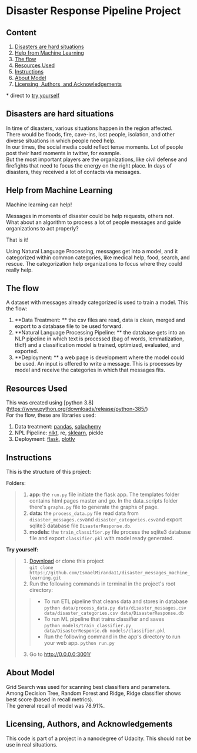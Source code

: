 # Disaster Response Pipeline Project

## Content
1. [Disasters are hard situations](#1)
2. [Help from Machine Learning](#2)
3. [The flow](#3)
4. [Resources Used](#4)
5. [Instructions](#5)
6. [About Model](#7)
7. [Licensing, Authors, and Acknowledgements](#6)

\* direct to [try yourself](#action)

## Disasters are hard situations <a name="1"></a>

In time of disasters, various situations happen in the region affected.  
There would be floods, fire, cave-ins, lost people, isolation, and other diverse situations in which people need help.  
In our times, the social media could reflect tense moments. Lot of people post their hard moments in twitter, for example.  
But the most important players are the organizations, like civil defense and firefights that need to focus the energy on the right place. In days of disasters, they received a lot of contacts via messages.  

## Help from Machine Learning <a name="2"></a>

Machine learning can help!  

Messages in moments of disaster could be help requests, others not.  
What about an algorithm to process a lot of people messages and guide organizations to act properly?  

That is it!  

Using Natural Language Processing, messages get into a model, and it categorized within common categories, like medical help, food, search, and rescue. The categorization help organizations to focus where they could really help.

## The flow <a name="3"></a>

A dataset with messages already categorized is used to train a model. This the flow:

1. **Data Treatment: ** the csv files are read, data is clean, merged and export to a database file to be used forward.
2. **Natural Language Processing Pipeline: ** the database gets into an NLP pipeline in which text is processed (bag of words, lemmatization, tfidf) and a classification model is trained, optimized, evaluated, and exported.
3. **Deployment: ** a web page is development where the model could be used. An input is offered to write a message. This is processes by model and receive the categories in which that messages fits.

## Resources Used <a name="4"></a>

This was created using [python 3.8] (https://www.python.org/downloads/release/python-385/)  
For the flow, these are libraries used:
1. Data treatment: [pandas](https://pypi.org/project/pandas/), [sqlachemy](https://pypi.org/project/SQLAlchemy/)
2. NPL Pipeline: [nlkt](https://pypi.org/project/nltk/), re, [sklearn](https://pypi.org/project/scikit-learn/), pickle
3. Deployment: [flask](https://pypi.org/project/Flask/), [plotly](https://pypi.org/project/plotly/)

## Instructions <a name="5"></a>

This is the structure of this project:  

Folders:
>1. **app:** the `run.py` file initiate the flask app. The templates folder contains html pages master and go. In the data_scripts folder there's `graphs.py` file to generate the graphs of page.
>2. **data:** the `process_data.py` file read data from `disaster_messages.csv`and `disaster_categories.csv`and export sqlite3 database file `DisasterResponse.db`.  
>3. **models:** the `train_classifier.py` file process the sqlite3 database file and export `classifier.pkl` with model ready generated.  

**Try yourself:**<a name="action"></a>
>1. [Download](https://github.com/IsmaelMiranda11/disaster_messages_machine_learning/archive/refs/heads/master.zip) or clone this project  
`git clone https://github.com/IsmaelMiranda11/disaster_messages_machine_learning.git`  
>2. Run the following commands in terminal in the project's root directory:  
>>* To run ETL pipeline that cleans data and stores in database  
`python data/process_data.py data/disaster_messages.csv data/disaster_categories.csv data/DisasterResponse.db`
>>* To run ML pipeline that trains classifier and saves  
`python models/train_classifier.py data/DisasterResponse.db models/classifier.pkl`
>>* Run the following command in the app's directory to run your web app.
    `python run.py`
>3. Go to http://0.0.0.0:3001/

## About Model <a name="7"></a>

Grid Search was used for scanning best classifiers and parameters.  
Among Decision Tree, Random Forest and Ridge, Ridge classifier shows best score (based in recall metrics).  
The general recall of model was 78.91%.  

## Licensing, Authors, and Acknowledgements <a name="6"></a>

This code is part of a project in a nanodegree of Udacity. This should not be use in real situations.
